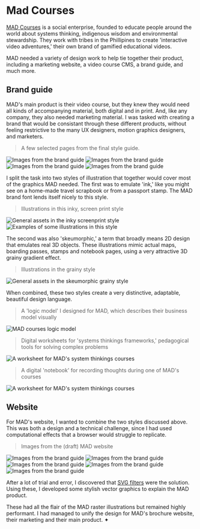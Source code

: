 [1]: https://madcourses.com

# Mad Courses

[MAD Courses][1] is a social enterprise, founded to educate people around the
world about systems thinking, indigenous wisdom and environmental stewardship.
They work with tribes in the Phillipines to create 'interactive video
adventures,' their own brand of gamified educational videos.

MAD needed a variety of design work to help tie together their product,
including a marketing website, a video course CMS, a brand guide, and much more.

## Brand guide

MAD's main product is their video course, but they knew they would need all
kinds of accompanying material, both digital and in print. And, like any
company, they also needed marketing material. I was tasked with creating a brand
that would be consistant through these different products, without feeling
restrictive to the many UX designers, motion graphics designers, and marketers.

> A few selected pages from the final style guide.

![Images from the brand guide](../images/mad-courses-style-guide-2.webp)
![Images from the brand guide](../images/mad-courses-style-guide-4.webp)
![Images from the brand guide](../images/mad-courses-style-guide-5.webp)
![Images from the brand guide](../images/mad-courses-style-guide-7.webp)

I split the task into two styles of illustration that together would cover most
of the graphics MAD needed. The first was to emulate 'ink,' like you might see
on a home-made travel scrapbook or from a passport stamp. The MAD brand font
lends itself nicely to this style.

> Illustrations in this inky, screen print style

![General assets in the inky screenprint style](../images/mad-courses-ink-assets.webp)
![Examples of some illustrations in this style](../images/mad-courses-ink-assets-close-up.webp)

The second was also 'skeumorphic,' a term that broadly means 2D design that
emulates real 3D objects. These illustrations mimic actual maps, boarding
passes, stamps and notebook pages, using a very attractive 3D grainy gradient
effect.

> Illustrations in the grainy style

![General assets in the skeumorphic grainy style](../images/mad-courses-grain-assets.webp)

When combined, these two styles create a very distinctive, adaptable, beautiful
design language.

> A 'logic model' I designed for MAD, which describes their business model
> visually

![MAD courses logic model](../images/mad-courses-logic-model.webp)

> Digital worksheets for 'systems thinkings frameworks,' pedagogical tools for
> solving complex problems

![A worksheet for MAD's system thinkings courses](../images/mad-courses-jamboard.webp)

> A digital 'notebook' for recording thoughts during one of MAD's courses

![A worksheet for MAD's system thinkings courses](../images/mad-courses-slideshow.webp)

## Website

For MAD's website, I wanted to combine the two styles discussed above. This was
both a design and a technical challenge, since I had used computational effects
that a browser would struggle to replicate.

> Images from the (draft) MAD website

![Images from the brand guide](../images/mad-courses-website-1.webp)
![Images from the brand guide](../images/mad-courses-website-2.webp)
![Images from the brand guide](../images/mad-courses-website-3.webp)
![Images from the brand guide](../images/mad-courses-website-4.webp)
![Images from the brand guide](../images/mad-courses-website-5.webp)

After a lot of trial and error, I discovered that
[SVG filters](https://developer.mozilla.org/en-US/docs/Web/SVG/Tutorial/SVG_Filters_Tutorial)
were the solution. Using these, I developed some stylish vector graphics to
explain the MAD product.

These had all the flair of the MAD raster illustrations but remained highly
performant. I had managed to unify the design for MAD's brochure website, their
marketing and their main product. ✦
